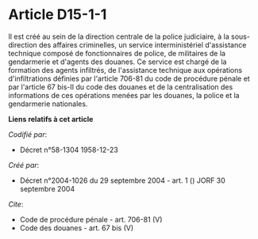 # Article D15-1-1

Il est créé au sein de la direction centrale de la police judiciaire, à la sous-direction des affaires criminelles, un
service interministériel d'assistance technique composé de fonctionnaires de police, de militaires de la gendarmerie et
d'agents des douanes. Ce service est chargé de la formation des agents infiltrés, de l'assistance technique aux opérations
d'infiltrations définies par l'article 706-81 du code de procédure pénale et par l'article 67 bis-II du code des douanes et
de la centralisation des informations de ces opérations menées par les douanes, la police et la gendarmerie nationales.

**Liens relatifs à cet article**

_Codifié par_:

  - Décret n°58-1304 1958-12-23

_Créé par_:

  - Décret n°2004-1026 du 29 septembre 2004 - art. 1 () JORF 30 septembre 2004

_Cite_:

  - Code de procédure pénale - art. 706-81 (V)
  - Code des douanes - art. 67 bis (V)
